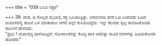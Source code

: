 +++
title = "039 ಬಸಿವ ನೆತ್ತರ"

+++
39. ಪಾಪ, ಆ ಗೊಲ್ಲರ ಮೈಯಲ್ಲಿ ರಕ್ತ ಬಸಿಯುತ್ತಿತ್ತು. ಅರಮನೆಯ ತನಕ ಓಡಿ ಬಂದವರು ಓಡಿದ ಆಯಾಸದಲ್ಲಿ ರಾಜನ ಬಳಿ ಮಾತಾಡಲು ಆಗದೆ ಅಲ್ಲೇ ಕುಸಿದುಬಿದ್ದರು. ಇನ್ನು ಕೆಲವರು ಸ್ವಲ್ಪ ಸಾವರಿಸಿಕೊಂಡು ರಾಜನಿಗೆ ಹೇಳಿದರು.   
"ಪ್ರಭು ! ಮಹಾಸೈನ್ಯ ಧಾಳಿಯಿಟ್ಟಿದೆ. ಗೋಪಾಲಕರನ್ನು ಕೊಚ್ಚಿ ಹಾಕಿ ಅರವತ್ತು ಸಾವಿರ ದನಗಳನ್ನು ಹಿಡಿದುಕೊಂಡು ಹೋದರು"